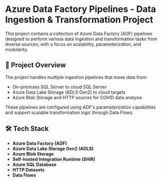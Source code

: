
# Azure Data Factory Pipelines - Data Ingestion & Transformation Project

This project contains a collection of Azure Data Factory (ADF) pipelines designed to perform various data ingestion and transformation tasks from diverse sources, with a focus on scalability, parameterization, and modularity.

## 🚀 Project Overview

The project handles multiple ingestion pipelines that move data from:
- On-premises SQL Server to cloud SQL Server 
- Azure Data Lake Storage (ADLS Gen2) to cloud targets
- Azure Blob Storage and HTTP sources for COVID data analysis

These pipelines are configured using ADF's parameterization capabilities and support scalable transformation logic through Data Flows.

## 🛠️ Tech Stack

- **Azure Data Factory (ADF)**
- **Azure Data Lake Storage Gen2 (ADLS)**
- **Azure Blob Storage**
- **Self-hosted Integration Runtime (SHIR)**
- **Azure SQL Database**
- **HTTP Datasets**
- **Data Flows**




